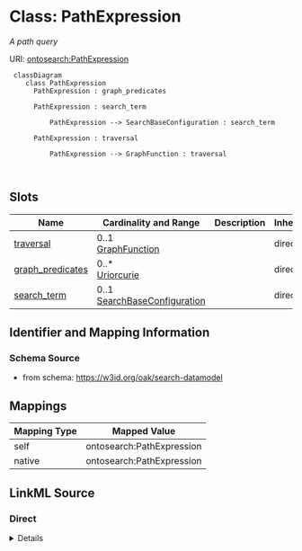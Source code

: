

# Class: PathExpression


_A path query_





URI: [ontosearch:PathExpression](https://w3id.org/oak/search-datamodel/PathExpression)




```{mermaid}
 classDiagram
    class PathExpression
      PathExpression : graph_predicates
        
      PathExpression : search_term
        
          PathExpression --> SearchBaseConfiguration : search_term
        
      PathExpression : traversal
        
          PathExpression --> GraphFunction : traversal
        
      
```




<!-- no inheritance hierarchy -->


## Slots

| Name | Cardinality and Range | Description | Inheritance |
| ---  | --- | --- | --- |
| [traversal](traversal.md) | 0..1 <br/> [GraphFunction](GraphFunction.md) |  | direct |
| [graph_predicates](graph_predicates.md) | 0..* <br/> [Uriorcurie](Uriorcurie.md) |  | direct |
| [search_term](search_term.md) | 0..1 <br/> [SearchBaseConfiguration](SearchBaseConfiguration.md) |  | direct |









## Identifier and Mapping Information







### Schema Source


* from schema: https://w3id.org/oak/search-datamodel





## Mappings

| Mapping Type | Mapped Value |
| ---  | ---  |
| self | ontosearch:PathExpression |
| native | ontosearch:PathExpression |





## LinkML Source

<!-- TODO: investigate https://stackoverflow.com/questions/37606292/how-to-create-tabbed-code-blocks-in-mkdocs-or-sphinx -->

### Direct

<details>
```yaml
name: PathExpression
description: A path query
from_schema: https://w3id.org/oak/search-datamodel
attributes:
  traversal:
    name: traversal
    from_schema: https://w3id.org/oak/search-datamodel
    rank: 1000
    domain_of:
    - PathExpression
    range: GraphFunction
  graph_predicates:
    name: graph_predicates
    from_schema: https://w3id.org/oak/search-datamodel
    rank: 1000
    multivalued: true
    domain_of:
    - PathExpression
    range: uriorcurie
  search_term:
    name: search_term
    from_schema: https://w3id.org/oak/search-datamodel
    rank: 1000
    domain_of:
    - PathExpression
    range: SearchBaseConfiguration

```
</details>

### Induced

<details>
```yaml
name: PathExpression
description: A path query
from_schema: https://w3id.org/oak/search-datamodel
attributes:
  traversal:
    name: traversal
    from_schema: https://w3id.org/oak/search-datamodel
    rank: 1000
    alias: traversal
    owner: PathExpression
    domain_of:
    - PathExpression
    range: GraphFunction
  graph_predicates:
    name: graph_predicates
    from_schema: https://w3id.org/oak/search-datamodel
    rank: 1000
    multivalued: true
    alias: graph_predicates
    owner: PathExpression
    domain_of:
    - PathExpression
    range: uriorcurie
  search_term:
    name: search_term
    from_schema: https://w3id.org/oak/search-datamodel
    rank: 1000
    alias: search_term
    owner: PathExpression
    domain_of:
    - PathExpression
    range: SearchBaseConfiguration

```
</details>